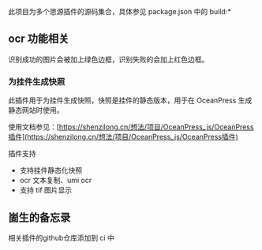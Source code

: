 此项目为多个思源插件的源码集合，具体参见 package.json 中的 build:*


## ocr 功能相关

识别成功的图片会被加上绿色边框，识别失败的会加上红色边框。

### 为挂件生成快照

此插件用于为挂件生成快照，快照是挂件的静态版本，用于在 OceanPress 生成静态网站时使用。

使用文档参见：[https://shenzilong.cn/想法/项目/OceanPress_js/OceanPress插件](https://shenzilong.cn/想法/项目/OceanPress_js/OceanPress插件)


插件支持

- 支持挂件静态化快照
- ocr 文本复制、umi ocr
- 支持 tif 图片显示


## 崮生的备忘录

相关插件的github仓库添加到 ci 中